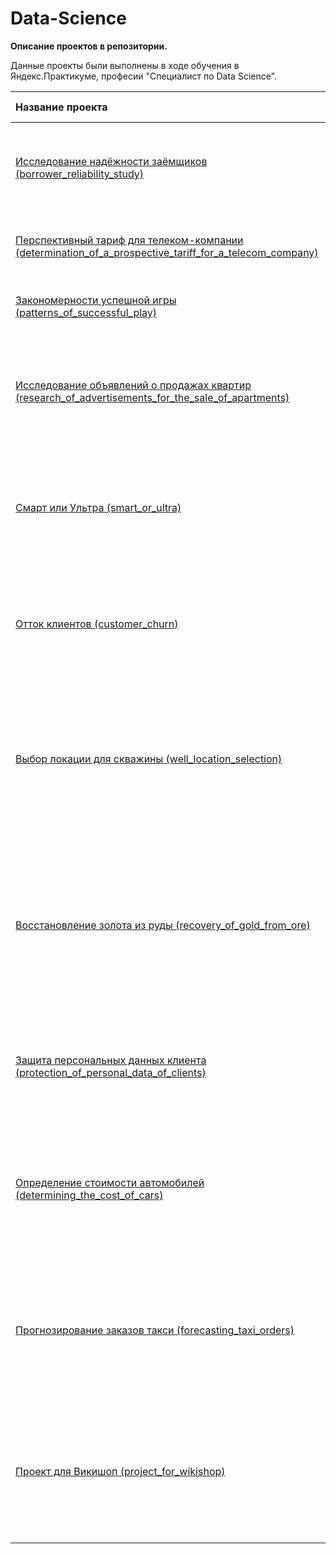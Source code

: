 # Data-Science

**Описание проектов в репозитории.**

Данные проекты были выполнены в ходе обучения в Яндекс.Практикуме, професии "Специалист по Data Science".


|Название проекта|Описание|Используемые библиотеки|Статус проекта|
|:---------------|:-------|:----------------------|:-------------|
|<a href="https://github.com/JulijaBondarenko/Data-Science/tree/main/borrower_reliability_study">Исследование надёжности заёмщиков (borrower_reliability_study)</a>|Нужно разобраться, влияет ли семейное положение и количество детей клиента на факт погашения кредита в срок|pandas, pymystem3, Mystem|завершён|
|<a href="https://github.com/JulijaBondarenko/Data-Science/tree/main/determination_of_a_prospective_tariff_for_a_telecom_company">Перспективный тариф для телеком-компании (determination_of_a_prospective_tariff_for_a_telecom_company)</a>|Нужно проанализировать поведение клиентов и сделать вывод — какой тариф лучше|pandas, numpy, scipy, matplotlib, seaborn|завершён|
|<a href="https://github.com/JulijaBondarenko/Data-Science/tree/main/patterns_of_successful_play">Закономерности успешной игры (patterns_of_successful_play)</a>|Нужно выявить определяющие успешность игры закономерности|pandas, numpy, scipy, matplotlib, seaborn|завершён|
|<a href="https://github.com/JulijaBondarenko/Data-Science/tree/main/research_of_advertisements_for_the_sale_of_apartments">Исследование объявлений о продажах квартир (research_of_advertisements_for_the_sale_of_apartments)</a>|Установить параметры, которые позволят построить автоматизированную систему для отслеживания аномалий и мошенническую деятельность|pandas, matplotlib, seaborn|завершён|
|<a href="https://github.com/JulijaBondarenko/Data-Science/tree/main/smart_or_ultra">Смарт или Ультра (smart_or_ultra)</a>|Нужно построить модель для задачи классификации, которая выберет подходящий тариф|pandas, numpy, random, sklearn.model_selection, sklearn.tree, sklearn.ensemble, sklearn.dummy, sklearn.linear_model, sklearn.metrics, sklearn.ensemble|завершён|
|<a href="https://github.com/Data-Science-Specialist/Data-Science/tree/main/сustomer_churn">Отток клиентов (сustomer_churn)</a>|Нужно построить модель предельно большим значением F1-меры|pandas, numpy, random, sklearn.model_selection, sklearn.tree, sklearn.metrics, sklearn.ensemble, sklearn.dummy, sklearn.linear_model, sklearn.ensemble|завершён|
|<a href="https://github.com/Data-Science-Specialist/Data-Science/tree/main/well_location_selection">Выбор локации для скважины (well_location_selection)</a>|Нужно построить модель машинного обучения, которая поможет определить регион, где добыча принесёт наибольшую прибыль. Проанализировать возможную прибыль и риски техникой Bootstrap|pandas, numpy, seaborn, math, matplotlib.pyplot, sklearn.model_selection, sklearn.metrics, sklearn.linear_model, sklearn.ensemble, sklearn.preprocessing|завершён|
|<a href="https://github.com/Data-Science-Specialist/Data-Science/blob/main/recovery_of_gold_from_ore/README.md">Восстановление золота из руды (recovery_of_gold_from_ore)</a>|Нужно подготовить прототип модели машинного обучения для компании «Цифры». Модель должна предсказать коэффициент восстановления золота из золотосодержащей руды.|pandas, numpy, random, matplotlib.pyplot, scipy.stats, plotly.express, plotly.graph_objects, seaborn, sklearn.model_selection, sklearn.tree, sklearn.metrics, sklearn.ensemble, sklearn.dummy, sklearn.linear_model, sklearn.ensemble|завершён|
|<a href="https://github.com/Data-Science-Specialist/Data-Science/tree/main/protection_of_personal_data_of_clients">Защита персональных данных клиента (protection_of_personal_data_of_clients)</a>|Нужно защитить данные, чтобы при преобразовании качество моделей машинного обучения не ухудшилось.|pandas, matplotlib.pyplot, numpy, scipy.stats, plotly.express, plotly.graph_objects, seaborn, sklearn.linear_model, sklearn.metrics|завершён|
|<a href="https://github.com/Data-Science-Specialist/Data-Science/tree/main/determining_the_cost_of_cars">Определение стоимости автомобилей (determining_the_cost_of_cars)</a>|Нужно построить модель для определения стоимости.|pandas, numpy, random, sklearn.model_selection, sklearn.tree, sklearn.metrics, sklearn.ensemble, sklearn.dummy, sklearn.linear_model, sklearn.preprocessing, lightgbm, catboost, seaborn, matplotlib, time|завершён|
|<a href="https://github.com/Data-Science-Specialist/Data-Science/tree/main/forecasting_taxi_orders">Прогнозирование заказов такси (forecasting_taxi_orders)</a>|Нужно спрогнозировать количество заказов такси на следующий час и постройть модель для такого предсказания.|pandas, numpy, statsmodels, sklearn.model_selection, sklearn.tree, sklearn.metrics, sklearn.ensemble, sklearn.dummy, sklearn.linear_model, sklearn.preprocessing, lightgbm, catboost, seaborn, matplotlib, time|завершён|
|<a href="https://github.com/Data-Science-Specialist/Data-Science/tree/main/project_for_wikishop">Проект для Викишоп (project_for_wikishop)</a>|Нужно обучить модель классифицировать комментарии на позитивные и негативные.|pandas, numpy, nltk, sklearn.model_selection, sklearn.tree, sklearn.metrics, sklearn.ensemble, sklearn.dummy, sklearn.linear_model, sklearn.preprocessing, lightgbm, catboost, seaborn, matplotlib, time, BERT|завершён|

